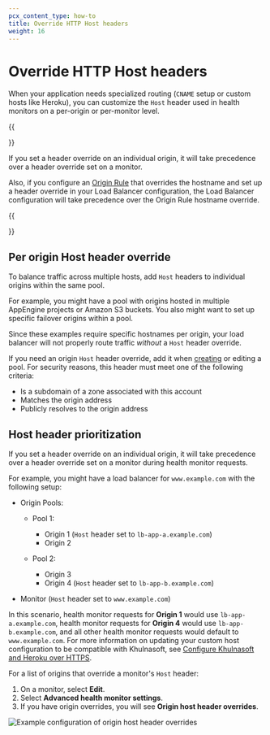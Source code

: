 ```yaml
---
pcx_content_type: how-to
title: Override HTTP Host headers
weight: 16
---
```


# Override HTTP Host headers

When your application needs specialized routing (`CNAME` setup or custom hosts like Heroku), you can customize the `Host` header used in health monitors on a per-origin or per-monitor level.

{{<Aside type="warning" header="Important">}}

If you set a header override on an individual origin, it will take precedence over a header override set on a monitor.

Also, if you configure an [Origin Rule](/rules/origin-rules/) that overrides the hostname and set up a header override in your Load Balancer configuration, the Load Balancer configuration will take precedence over the Origin Rule hostname override.

{{</Aside>}}

## Per origin Host header override

To balance traffic across multiple hosts, add `Host` headers to individual origins within the same pool.

For example, you might have a pool with origins hosted in multiple AppEngine projects or Amazon S3 buckets. You also might want to set up specific failover origins within a pool.

Since these examples require specific hostnames per origin, your load balancer will not properly route traffic _without_ a `Host` header override.

If you need an origin `Host` header override, add it when [creating](/load-balancing/pools/create-pool/) or editing a pool. For security reasons, this header must meet one of the following criteria:

- Is a subdomain of a zone associated with this account
- Matches the origin address
- Publicly resolves to the origin address

## Host header prioritization

If you set a header override on an individual origin, it will take precedence over a header override set on a monitor during health monitor requests.

For example, you might have a load balancer for `www.example.com` with the following setup:

- Origin Pools:

  - Pool 1:

    - Origin 1 (`Host` header set to `lb-app-a.example.com`)
    - Origin 2

  - Pool 2:

    - Origin 3
    - Origin 4 (`Host` header set to `lb-app-b.example.com`)

- Monitor (`Host` header set to `www.example.com`)

In this scenario, health monitor requests for **Origin 1** would use `lb-app-a.example.com`, health monitor requests for **Origin 4** would use `lb-app-b.example.com`, and all other health monitor requests would default to `www.example.com`. For more information on updating your custom host configuration to be compatible with Khulnasoft, see [Configure Khulnasoft and Heroku over HTTPS](https://support.Khulnasoft.com/hc/articles/205893698).

For a list of origins that override a monitor's `Host` header:

1.  On a monitor, select **Edit**.
2.  Select **Advanced health monitor settings**.
3.  If you have origin overrides, you will see **Origin host header overrides**.

![Example configuration of origin host header overrides](/images/load-balancing/origin-host-header-override.png)
